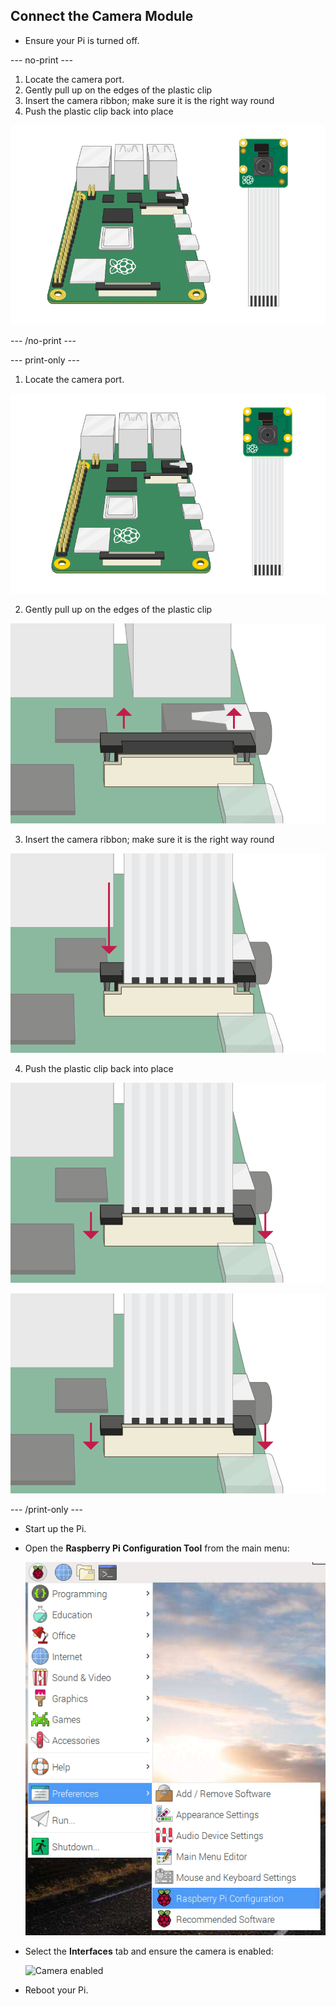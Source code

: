 ## Connect the Camera Module

- Ensure your Pi is turned off.

--- no-print ---

1. Locate the camera port.
2. Gently pull up on the edges of the plastic clip
3. Insert the camera ribbon; make sure it is the right way round
4. Push the plastic clip back into place

![Connect the camera](images/connect-camera.gif)

--- /no-print ---

--- print-only ---

1. Locate the camera port.

![raspberry pi and camera module](images/connect-camera1.png)

2. Gently pull up on the edges of the plastic clip

![camera module port lifted up](images/connect-camera2.png)

3. Insert the camera ribbon; make sure it is the right way round

![camera module ribbon cable inserted into port](images/connect-camera3.png)

4. Push the plastic clip back into place

![camera module port puished down](images/connect-camera4.png)

![camera module port puished down](images/connect-camera4.png)

--- /print-only ---

- Start up the Pi.

- Open the **Raspberry Pi Configuration Tool** from the main menu:

    ![Raspberry Pi Configuration Tool](images/pi-configuration-menu.png)

- Select the **Interfaces** tab and ensure the camera is enabled:

    ![Camera enabled](images/pi-configuration-interfaces-annotated.png)

- Reboot your Pi.

